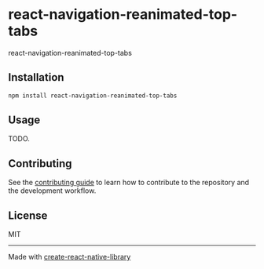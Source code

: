 # react-navigation-reanimated-top-tabs

react-navigation-reanimated-top-tabs

## Installation

```sh
npm install react-navigation-reanimated-top-tabs
```

## Usage

TODO.


## Contributing

See the [contributing guide](CONTRIBUTING.md) to learn how to contribute to the repository and the development workflow.

## License

MIT

---

Made with [create-react-native-library](https://github.com/callstack/react-native-builder-bob)
